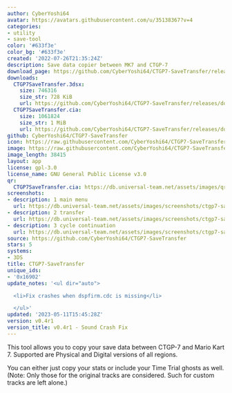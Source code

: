 ```yaml
---
author: CyberYoshi64
avatar: https://avatars.githubusercontent.com/u/35138367?v=4
categories:
- utility
- save-tool
color: '#633f3e'
color_bg: '#633f3e'
created: '2022-07-26T21:35:24Z'
description: Save data copier between MK7 and CTGP-7
download_page: https://github.com/CyberYoshi64/CTGP7-SaveTransfer/releases
downloads:
  CTGP7SaveTransfer.3dsx:
    size: 746316
    size_str: 728 KiB
    url: https://github.com/CyberYoshi64/CTGP7-SaveTransfer/releases/download/v0.4r1/CTGP7SaveTransfer.3dsx
  CTGP7SaveTransfer.cia:
    size: 1061824
    size_str: 1 MiB
    url: https://github.com/CyberYoshi64/CTGP7-SaveTransfer/releases/download/v0.4r1/CTGP7SaveTransfer.cia
github: CyberYoshi64/CTGP7-SaveTransfer
icon: https://raw.githubusercontent.com/CyberYoshi64/CTGP7-SaveTransfer/main/app/icon.png
image: https://raw.githubusercontent.com/CyberYoshi64/CTGP7-SaveTransfer/main/app/banner.png
image_length: 38415
layout: app
license: gpl-3.0
license_name: GNU General Public License v3.0
qr:
  CTGP7SaveTransfer.cia: https://db.universal-team.net/assets/images/qr/ctgp7savetransfer-cia.png
screenshots:
- description: 1 main menu
  url: https://db.universal-team.net/assets/images/screenshots/ctgp7-savetransfer/1-main-menu.png
- description: 2 transfer
  url: https://db.universal-team.net/assets/images/screenshots/ctgp7-savetransfer/2-transfer.png
- description: 3 cycle continuation
  url: https://db.universal-team.net/assets/images/screenshots/ctgp7-savetransfer/3-cycle-continuation.png
source: https://github.com/CyberYoshi64/CTGP7-SaveTransfer
stars: 5
systems:
- 3DS
title: CTGP7-SaveTransfer
unique_ids:
- '0x16902'
update_notes: '<ul dir="auto">

  <li>Fix crashes when dspfirm.cdc is missing</li>

  </ul>'
updated: '2023-05-11T15:45:28Z'
version: v0.4r1
version_title: v0.4r1 - Sound Crash Fix
---
```

This tool allows you to copy your save data between CTGP-7 and Mario Kart 7.
Supported are Physical and Digital versions of all regions.

You can either just copy your stats or include your Time Trial ghosts as well.
(Note: Only those for the original tracks are considered. Such for custom tracks are left alone.)